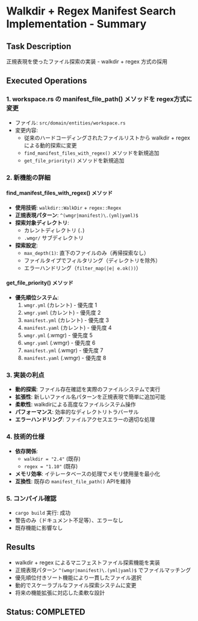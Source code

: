 # Walkdir + Regex Manifest Search Implementation - Summary

## Task Description
正規表現を使ったファイル探索の実装 - walkdir + regex 方式の採用

## Executed Operations

### 1. workspace.rs の manifest_file_path() メソッドを regex方式に変更
- ファイル: `src/domain/entities/workspace.rs`
- 変更内容:
  - 従来のハードコーディングされたファイルリストから walkdir + regex による動的探索に変更
  - `find_manifest_files_with_regex()` メソッドを新規追加
  - `get_file_priority()` メソッドを新規追加

### 2. 新機能の詳細

#### find_manifest_files_with_regex() メソッド
- **使用技術**: `walkdir::WalkDir` + `regex::Regex`
- **正規表現パターン**: `^(wmgr|manifest)\.(yml|yaml)$`
- **探索対象ディレクトリ**:
  - カレントディレクトリ (`.`)
  - `.wmgr/` サブディレクトリ
- **探索設定**:
  - `max_depth(1)`: 直下のファイルのみ（再帰探索なし）
  - ファイルタイプでフィルタリング（ディレクトリを除外）
  - エラーハンドリング（`filter_map(|e| e.ok())`）

#### get_file_priority() メソッド
- **優先順位システム**:
  1. `wmgr.yml` (カレント) - 優先度 1
  2. `wmgr.yaml` (カレント) - 優先度 2  
  3. `manifest.yml` (カレント) - 優先度 3
  4. `manifest.yaml` (カレント) - 優先度 4
  5. `wmgr.yml` (.wmgr) - 優先度 5
  6. `wmgr.yaml` (.wmgr) - 優先度 6
  7. `manifest.yml` (.wmgr) - 優先度 7
  8. `manifest.yaml` (.wmgr) - 優先度 8

### 3. 実装の利点
- **動的探索**: ファイル存在確認を実際のファイルシステムで実行
- **拡張性**: 新しいファイル名パターンを正規表現で簡単に追加可能
- **柔軟性**: walkdirによる高度なファイルシステム操作
- **パフォーマンス**: 効率的なディレクトリトラバーサル
- **エラーハンドリング**: ファイルアクセスエラーの適切な処理

### 4. 技術的仕様
- **依存関係**: 
  - `walkdir = "2.4"` (既存)
  - `regex = "1.10"` (既存)
- **メモリ効率**: イテレータベースの処理でメモリ使用量を最小化
- **互換性**: 既存の `manifest_file_path()` APIを維持

### 5. コンパイル確認
- `cargo build` 実行: 成功
- 警告のみ（ドキュメント不足等）、エラーなし
- 既存機能に影響なし

## Results
- walkdir + regex によるマニフェストファイル探索機能を実装
- 正規表現パターン `^(wmgr|manifest)\.(yml|yaml)$` でファイルマッチング
- 優先順位付きソート機能により一貫したファイル選択
- 動的でスケーラブルなファイル探索システムに変更
- 将来の機能拡張に対応した柔軟な設計

## Status: COMPLETED